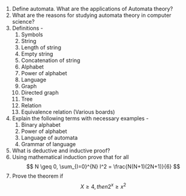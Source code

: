1. Define automata. What are the applications of Automata theory?
2. What are the reasons for studying automata theory in computer science?
3. Definitions -
	1. Symbols
	2. String
	3. Length of string
	4. Empty string
	5. Concatenation of string
	6. Alphabet
	7. Power of alphabet
	8. Language
	9. Graph
	10. Directed graph
	11. Tree
	12. Relation
	13. Equivalence relation (Various boards)
4. Explain the following terms with necessary examples -
	1. Binary alphabet
	2. Power of alphabet
	3. Language of automata
	4. Grammar of language
5. What is deductive and inductive proof?
6. Using mathematical induction prove that for all $$ N \geq 0, \sum_{I=0}^{N} I^2 = \frac{N(N+1)(2N+1)}{6} $$
7. Prove the theorem if $$ X\geq4, then  2^x \geq x^2 $$